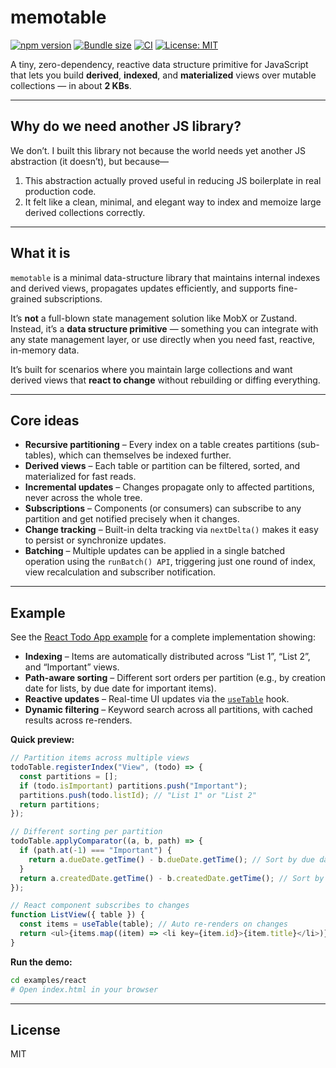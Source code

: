 # memotable

[![npm version](https://img.shields.io/npm/v/memotable.svg?color=007acc)](https://www.npmjs.com/package/memotable)
[![Bundle size](https://img.shields.io/bundlephobia/minzip/memotable?label=size&color=success)](https://bundlephobia.com/package/memotable)
[![CI](https://github.com/shudv/memotable/actions/workflows/ci.yml/badge.svg)](https://github.com/shudv/memotable/actions)
[![License: MIT](https://img.shields.io/badge/license-MIT-blue.svg)](LICENSE)


A tiny, zero-dependency, reactive data structure primitive for JavaScript that lets you build **derived**, **indexed**, and **materialized** views over mutable collections — in about **2 KBs**.

---

## Why do we need another JS library?

We don’t. I built this library not because the world needs yet another JS abstraction (it doesn’t), but because—

1. This abstraction actually proved useful in reducing JS boilerplate in real production code.  
2. It felt like a clean, minimal, and elegant way to index and memoize large derived collections correctly.

---

## What it is

`memotable` is a minimal data-structure library that maintains internal indexes and derived views, propagates updates efficiently, and supports fine-grained subscriptions.

It’s **not** a full-blown state management solution like MobX or Zustand. Instead, it’s a **data structure primitive** — something you can integrate with any state management layer, or use directly when you need fast, reactive, in-memory data.

It’s built for scenarios where you maintain large collections and want derived views that **react to change** without rebuilding or diffing everything.

---

## Core ideas

- **Recursive partitioning** – Every index on a table creates partitions (sub-tables), which can themselves be indexed further.  
- **Derived views** – Each table or partition can be filtered, sorted, and materialized for fast reads.  
- **Incremental updates** – Changes propagate only to affected partitions, never across the whole tree.  
- **Subscriptions** – Components (or consumers) can subscribe to any partition and get notified precisely when it changes.  
- **Change tracking** – Built-in delta tracking via `nextDelta()` makes it easy to persist or synchronize updates.
- **Batching** – Multiple updates can be applied in a single batched operation using the `runBatch() API`, triggering just one round of index, view recalculation and subscriber notification.

---

## Example

See the [React Todo App example](./examples/react/TodoApp.tsx) for a complete implementation showing:

- **Indexing** – Items are automatically distributed across “List 1”, “List 2”, and “Important” views.  
- **Path-aware sorting** – Different sort orders per partition (e.g., by creation date for lists, by due date for important items).  
- **Reactive updates** – Real-time UI updates via the [`useTable`](./examples/react/useTable.ts) hook.  
- **Dynamic filtering** – Keyword search across all partitions, with cached results across re-renders.

**Quick preview:**

```ts
// Partition items across multiple views
todoTable.registerIndex("View", (todo) => {
  const partitions = [];
  if (todo.isImportant) partitions.push("Important");
  partitions.push(todo.listId); // "List 1" or "List 2"
  return partitions;
});

// Different sorting per partition
todoTable.applyComparator((a, b, path) => {
  if (path.at(-1) === "Important") {
    return a.dueDate.getTime() - b.dueDate.getTime(); // Sort by due date
  }
  return a.createdDate.getTime() - b.createdDate.getTime(); // Sort by creation date
});

// React component subscribes to changes
function ListView({ table }) {
  const items = useTable(table); // Auto re-renders on changes
  return <ul>{items.map((item) => <li key={item.id}>{item.title}</li>)}</ul>;
}
```

**Run the demo:**

```bash
cd examples/react
# Open index.html in your browser
```

---

## License

MIT
